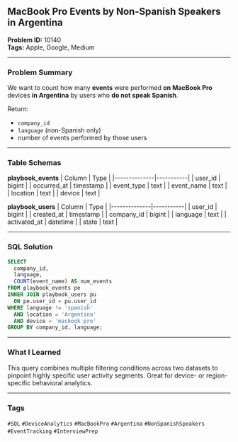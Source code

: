 ## MacBook Pro Events by Non-Spanish Speakers in Argentina

**Problem ID:** 10140  
**Tags:** Apple, Google, Medium  

---

### Problem Summary

We want to count how many **events** were performed **on MacBook Pro** devices **in Argentina** by users who **do not speak Spanish**.

Return:
- `company_id`
- `language` (non-Spanish only)
- number of events performed by those users

---

### Table Schemas

**playbook_events**
| Column       | Type      |
|--------------|-----------|
| user_id      | bigint    |
| occurred_at  | timestamp |
| event_type   | text      |
| event_name   | text      |
| location     | text      |
| device       | text      |

**playbook_users**
| Column       | Type      |
|--------------|-----------|
| user_id      | bigint    |
| created_at   | timestamp |
| company_id   | bigint    |
| language     | text      |
| activated_at | datetime  |
| state        | text      |

---

### SQL Solution

```sql
SELECT 
  company_id, 
  language, 
  COUNT(event_name) AS num_events
FROM playbook_events pe
INNER JOIN playbook_users pu
  ON pe.user_id = pu.user_id
WHERE language != 'spanish'
  AND location = 'Argentina'
  AND device = 'macbook pro'
GROUP BY company_id, language;
```

---

### What I Learned

This query combines multiple filtering conditions across two datasets to pinpoint highly specific user activity segments. Great for device- or region-specific behavioral analytics.

---

### Tags
`#SQL` `#DeviceAnalytics` `#MacBookPro` `#Argentina` `#NonSpanishSpeakers` `#EventTracking` `#InterviewPrep`

